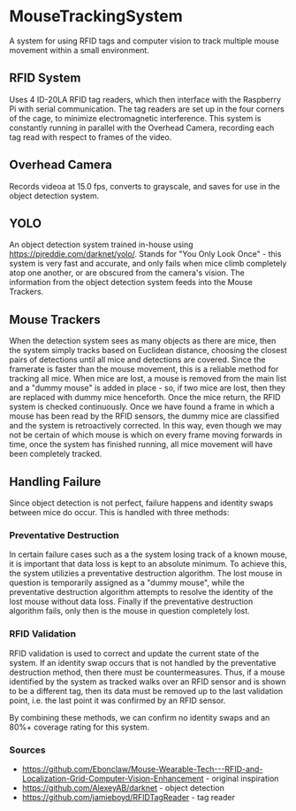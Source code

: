 # MouseTrackingSystem
A system for using RFID tags and computer vision to track multiple mouse movement within a small environment.

## RFID System
Uses 4 ID-20LA RFID tag readers, which then interface with the Raspberry Pi with serial communication.
The tag readers are set up in the four corners of the cage, to minimize electromagnetic interference. This system is constantly running in parallel with the Overhead Camera, recording each tag read with respect to frames of the video.

## Overhead Camera
Records videoa at 15.0 fps, converts to grayscale, and saves for use in the object detection system.


## YOLO
An object detection system trained in-house using https://pjreddie.com/darknet/yolo/. Stands for "You Only Look Once" - this system is very fast and accurate, and only fails when mice climb completely atop one another, or are obscured from the camera's vision. The information from the object detection system feeds into the Mouse Trackers.

## Mouse Trackers
When the detection system sees as many objects as there are mice, then the system simply tracks based on Euclidean distance, choosing the closest pairs of detections until all mice and detections are covered. Since the framerate is faster than the mouse movement, this is a reliable method for tracking all mice. When mice are lost, a mouse is removed from the main list and a "dummy mouse" is added in place - so, if two mice are lost, then they are replaced with dummy mice henceforth. Once the mice return, the RFID system is checked continuously. Once we have found a frame in which a mouse has been read by the RFID sensors, the dummy mice are classified and the system is retroactively corrected. In this way, even though we may not be certain of which mouse is which on every frame moving forwards in time, once the system has finished running, all mice movement will have been completely tracked.

## Handling Failure
Since object detection is not perfect, failure happens and identity swaps between mice do occur. This is handled with three methods:

### Preventative Destruction
In certain failure cases such as a the system losing track of a known mouse, it is important that data loss is kept to an absolute minimum. To achieve this, the system utilizies a preventative destruction algorithm. The lost mouse in question is temporarily assigned as a "dummy mouse", while the preventative destruction algorithm attempts to resolve the identity of the lost mouse without data loss. Finally if the preventative destruction algorithm fails, only then is the mouse in question completely lost.

### RFID Validation
RFID validation is used to correct and update the current state of the system. If an identity swap occurs that is not handled by the preventative destruction method, then there must be countermeasures. Thus, if a mouse identified by the system as tracked walks over an RFID sensor and is shown to be a different tag, then its data must be removed up to the last validation point, i.e. the last point it was confirmed by an RFID sensor. 

By combining these methods, we can confirm no identity swaps and an 80%+ coverage rating for this system.

### Sources
- https://github.com/Ebonclaw/Mouse-Wearable-Tech---RFID-and-Localization-Grid-Computer-Vision-Enhancement - original inspiration
- https://github.com/AlexeyAB/darknet - object detection 
- https://github.com/jamieboyd/RFIDTagReader - tag reader
